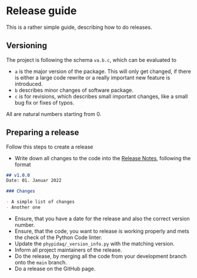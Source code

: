 # Release guide

This is a rather simple guide, describing how to do releases.

## Versioning

The project is following the schema `va.b.c`, which can be evaluated to

- `a` is the major version of the package. This will only get changed, if there is either a large code rewrite or a
 really important new feature is introduced.
- `b` describes minor changes of software package.
- `c` is for revisions, which describes small important changes, like a small bug fix or fixes of typos.

All are natural numbers starting from 0.

## Preparing a release

Follow this steps to create a release

- Write down all changes to the code into the [Release Notes](../ReleaseNotes.md), following the format
```markdown
## v1.0.0
Date: 01. Januar 2022

### Changes

- A simple list of changes
- Another one

```
- Ensure, that you have a date for the release and also the correct version number.
- Ensure, that the code, you want to release is working properly and mets the check of the Python Code linter.
- Update the `phypidaq/_version_info.py` with the matching version.
- Inform all project maintainers of the release.
- Do the release, by merging all the code from your development branch onto the `main` branch.
- Do a release on the GitHub page.
